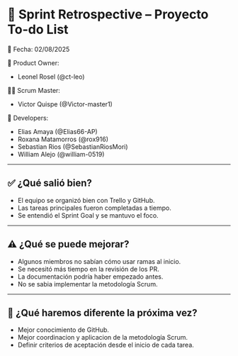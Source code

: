 # 🔁 Sprint Retrospective – Proyecto To-do List

📅 Fecha: 02/08/2025  

👤 Product Owner: 
- Leonel Rosel (@ct-leo)

🧑‍💼 Scrum Master: 
- Victor Quispe (@Victor-master1)

👥 Developers:
- Elias Amaya (@Elias66-AP)
- Roxana Matamorros (@rox916)
- Sebastian Rios (@SebastianRiosMori)
- William Alejo (@william-0519)

---

## ✅ ¿Qué salió bien?

- El equipo se organizó bien con Trello y GitHub.
- Las tareas principales fueron completadas a tiempo.
- Se entendió el Sprint Goal y se mantuvo el foco.

---

## ⚠️ ¿Qué se puede mejorar?

- Algunos miembros no sabían cómo usar ramas al inicio.
- Se necesitó más tiempo en la revisión de los PR.
- La documentación podría haber empezado antes.
- No se sabia implementar la metodología Scrum.

---

## 📌 ¿Qué haremos diferente la próxima vez?

- Mejor conocimiento de GitHub.
- Mejor coordinacion y aplicacion de la metodología Scrum.
- Definir criterios de aceptación desde el inicio de cada tarea.


